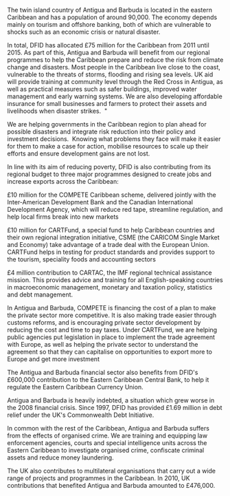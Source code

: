 The twin island country of Antigua and Barbuda is located in the eastern Caribbean and has a population of around 90,000. The economy depends mainly on tourism and offshore banking, both of which are vulnerable to shocks such as an economic crisis or natural disaster.

In total, DFID has allocated £75 million for the Caribbean from 2011 until 2015. As part of this, Antigua and Barbuda will benefit from our regional programmes to help the Caribbean prepare and reduce the risk from climate change and disasters. Most people in the Caribbean live close to the coast, vulnerable to the threats of storms, flooding and rising sea levels. UK aid will provide training at community level through the Red Cross in Antigua, as well as practical measures such as safer buildings, improved water management and early warning systems. We are also developing affordable insurance for small businesses and farmers to protect their assets and livelihoods when disaster strikes.  "

We are helping governments in the Caribbean region to plan ahead for possible disasters and integrate risk reduction into their policy and investment decisions.  Knowing what problems they face will make it easier for them to make a case for action, mobilise resources to scale up their efforts and ensure development gains are not lost.

In line with its aim of reducing poverty, DFID is also contributing from its regional budget to three major programmes designed to create jobs and increase exports across the Caribbean:

£10 million for the COMPETE Caribbean scheme, delivered jointly with the Inter-American Development Bank and the Canadian International Development Agency, which will reduce red tape, streamline regulation, and help local firms break into new markets

£10 million for CARTFund, a special fund to help Caribbean countries and their own regional integration initiative, CSME (the CARICOM Single Market and Economy) take advantage of a trade deal with the European Union.  CARTFund helps in testing for product standards and provides support to the tourism, speciality foods and accounting sectors

£4 million contribution to CARTAC, the IMF regional technical assistance mission. This provides advice and training for all English-speaking countries in macroeconomic management, monetary and taxation policy, statistics and debt management.

In Antigua and Barbuda, COMPETE is financing the cost of a plan to make the private sector more competitive. It is also making trade easier through customs reforms, and is encouraging private sector development by reducing the cost and time to pay taxes. Under CARTFund, we are helping public agencies put legislation in place to implement the trade agreement with Europe, as well as helping the private sector to understand the agreement so that they can capitalise on opportunities to export more to Europe and get more investment

The Antigua and Barbuda financial sector also benefits from DFID's £600,000 contribution to the Eastern Caribbean Central Bank, to help it regulate the Eastern Caribbean Currency Union. 

Antigua and Barbuda is heavily indebted, a situation which grew worse in the 2008 financial crisis. Since 1997, DFID has provided £1.69 million in debt relief under the UK's Commonwealth Debt Initiative.

In common with the rest of the Caribbean, Antigua and Barbuda suffers from the effects of organised crime. We are training and equipping law enforcement agencies, courts and special intelligence units across the Eastern Caribbean to investigate organised crime, confiscate criminal assets and reduce money laundering.

The UK also contributes to multilateral organisations that carry out a wide range of projects and programmes in the Caribbean. In 2010, UK contributions that benefited Antigua and Barbuda amounted to £476,000.